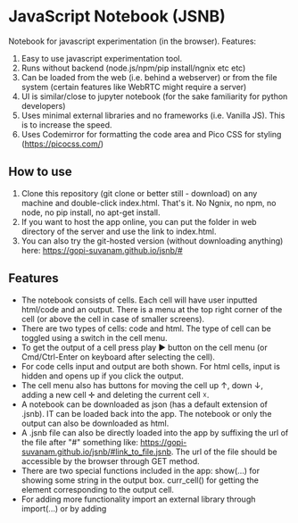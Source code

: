 # JavaScript Notebook (JSNB)
Notebook for javascript experimentation (in the browser). Features:
1. Easy to use javascript experimentation tool.
2. Runs without backend (node.js/npm/pip install/ngnix etc etc)
3. Can be loaded from the web (i.e. behind a webserver) or from the file system (certain features like WebRTC might require a server)
4. UI is similar/close to jupyter notebook (for the sake familiarity for python developers)
5. Uses minimal external libraries and no frameworks (i.e. Vanilla JS). This is to increase the speed. 
6. Uses Codemirror for formatting the code area and Pico CSS for styling (https://picocss.com/)

## How to use
1. Clone this repository (git clone or better still - download) on any machine and double-click index.html. That's it. No Ngnix, no npm, no node, no pip install, no apt-get install.
2. If you want to host the app online, you can put the folder in web directory of the server and use the link to index.html.
3. You can also try the git-hosted version (without downloading anything) here: https://gopi-suvanam.github.io/jsnb/#

## Features
- The notebook consists of cells. Each cell will have user inputted html/code and an output. There is a menu at the top right corner of the cell (or above the cell in case of smaller screens).
- There are two types of cells: code and html. The type of cell can be toggled using a switch in the cell menu.
- To get the output of a cell press play ► button on the cell menu (or Cmd/Ctrl-Enter on keyboard after selecting the cell).
- For code cells input and output are both shown. For html cells, input is hidden and opens up if you click the output.
- The cell menu also has buttons for moving the cell up ↑, down ↓, adding a new cell ✛ and deleting the current cell ☓.
- A notebook can be downloaded as json (has a default extension of .jsnb). IT can be loaded back into the app. The notebook or only the output can also be downloaded as html.
- A .jsnb file can also be directly loaded into the app by suffixing the url of the file after "#" something like: https://gopi-suvanam.github.io/jsnb/#link_to_file.jsnb. The url of the file should be accessible by the browser through GET method.
- There are two special functions included in the app: show(...) for showing some string in the output box. curr_cell() for getting the element corresponding to the output cell.
- For adding more functionality import an external library through import(...) or by adding <script> element.

## Sample notebooks
1. A hello-world notebook: https://gopi-suvanam.github.io/jsnb/#https://gopi-suvanam.github.io/jsnb/examples/Hello%20world.jsnb
2. An example of using Plotly graphs: https://gopi-suvanam.github.io/jsnb/#https://gopi-suvanam.github.io/jsnb/examples/Plotly%20Example.jsnb
3. You can download more examples from the folder examples/ in the repository.

## Keyboard Shortcuts
- Ctrl-Enter/Cmd-Enter: Run the current cell
- Shift-Enter': Run the current cell and go to next cell
- Ctrl-Del: Delete all code in the cell
- Alt-Enter/Option-Enter: Insert new cell

## Use cases
1. For trying new libraries for testing and building
2. For building reproducible research and sharing the results with others

## Not to be used for:
1. Production use cases
2. As an alternative to webapps

## How is JSNB different from Jsfiddle/codepen etc?
- JSNB is an open source application and hence can be downloaded, modified and used freely. Jsfiddle/codepen are cloud based platforms.
- JSNB can have multiple cells so it can create long documents.
- Intended use is for experimenting and computing in javascript. HTML and CSS are secondary in the case of JSNB. Whereas for Jsfiddle and codepen the main use case to test javascript along with html and css.
- JSNB can also be used for scientific computation using several open source javascript libraries.

